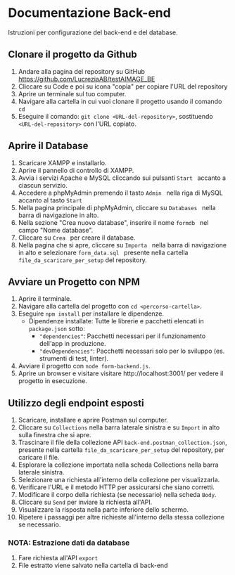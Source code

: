# Documentazione Back-end
Istruzioni per configurazione del back-end e del database.

##  Clonare il progetto da Github

1. Andare alla pagina del repository su GitHub https://github.com/LucreziaAB/testAIMAGE_BE
2. Cliccare su Code e poi su icona "copia" per copiare l'URL del repository
3. Aprire un terminale sul tuo computer.
4. Navigare alla cartella in cui vuoi clonare il progetto usando il comando ```cd```
5. Eseguire il comando: ```
git clone <URL-del-repository> ```, sostituendo ```<URL-del-repository>``` con l'URL copiato.

## Aprire il Database

1. Scaricare XAMPP e installarlo.
2. Aprire il pannello di controllo di XAMPP.
3. Avvia i servizi Apache e MySQL cliccando sui pulsanti  ```Start ``` accanto a ciascun servizio.
4. Accedere a phpMyAdmin premendo il tasto  ```Admin ``` nella riga di MySQL accanto al tasto  ```Start ```
5. Nella pagina principale di phpMyAdmin, cliccare su  ```Databases ``` nella barra di navigazione in alto.
6. Nella sezione "Crea nuovo database", inserire il nome  ```formdb ```  nel campo "Nome database".
7. Cliccare su  ```Crea ``` per creare il database.
8. Nella pagina che si apre, cliccare su  ```Importa ```  nella barra di navigazione in alto e selezionare  ```form_data.sql ``` presente nella cartella ```file_da_scaricare_per_setup``` del repository.

## Avviare un Progetto con NPM

1. Aprire il terminale.
2. Navigare alla cartella del progetto con `cd <percorso-cartella>`.
3. Eseguire `npm install` per installare le dipendenze.
    - Dipendenze installate: Tutte le librerie e pacchetti elencati in `package.json` sotto:
        - `"dependencies"`: Pacchetti necessari per il funzionamento dell'app in produzione.
        - `"devDependencies"`: Pacchetti necessari solo per lo sviluppo (es. strumenti di test, linter).
4. Avviare il progetto con `node form-backend.js`.
5. Aprire un browser e visitare  visitare http://localhost:3001/ per vedere il progetto in esecuzione.

## Utilizzo degli endpoint esposti


1. Scaricare, installare e aprire Postman sul computer.
2. Cliccare su ```Collections``` nella barra laterale sinistra e su ```Import``` in alto sulla finestra che si apre.
3. Trascinare il file della collezione API ```back-end.postman_collection.json```, presente nella cartella ```file_da_scaricare_per_setup``` del repository,  per caricare il file.
4. Esplorare la collezione importata nella scheda Collections nella barra laterale sinistra.
5. Selezionare una richiesta all'interno della collezione per visualizzarla.
6. Verificare l'URL e il metodo HTTP per assicurarsi che siano corretti.
7.  Modificare il corpo della richiesta (se necessario) nella scheda ```Body```.
8.  Cliccare su ```Send``` per inviare la richiesta all'API.
9.  Visualizzare la risposta nella parte inferiore dello schermo.
10. Ripetere i passaggi per altre richieste all'interno della stessa collezione se necessario.

### NOTA: Estrazione dati da database

1. Fare richiesta all'API ```export```
2. File estratto viene salvato nella cartella di back-end 
